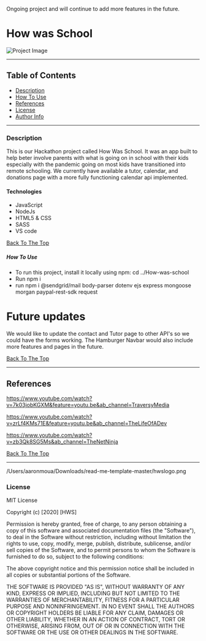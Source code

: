 
Ongoing project and will continue to add more features in the future.

 # How was School 

![Project Image](hwslogo.png)

---

## Table of Contents

- [Description](#description)
- [How To Use](#how-to-use)
- [References](#references)
- [License](#license)
- [Author Info](#author-info)

---

### Description

This is our Hackathon project called How Was School. It was an app built to help beter involve parents with what is going on in school with their kids especially with the pandemic going on most kids have transitioned into remote schooling. We currently have available a tutor, calendar, and donations page with a more fully functioning calendar api implemented.

#### Technologies

- JavaScript
- NodeJs
- HTML5 & CSS 
- SASS
- VS code


[Back To The Top](#read-me-template)



##### How To Use
- To run this project, install it locally using npm:
cd ../How-was-school
- Run npm i 
- run npm i 
     @sendgrid/mail
    body-parser
    dotenv
    ejs
    express
    mongoose
    morgan
    paypal-rest-sdk
    request

# Future updates

We would like to update the contact and Tutor page to other API's so we could have the forms working. The Hamburger Navbar would also include more features and pages in the future. 

[Back To The Top](#read-me-template)

---

## References

https://www.youtube.com/watch?v=7k03jobKGXM&feature=youtu.be&ab_channel=TraversyMedia

https://www.youtube.com/watch?v=zrLf4KMs71E&feature=youtu.be&ab_channel=TheLifeOfADev

https://www.youtube.com/watch?v=zb3Qk8SG5Ms&ab_channel=TheNetNinja

[Back To The Top](#read-me-template)

---
/Users/aaronmoua/Downloads/read-me-template-master/hwslogo.png
### License

MIT License

Copyright (c) [2020] [HWS]

Permission is hereby granted, free of charge, to any person obtaining a copy
of this software and associated documentation files (the "Software"), to deal
in the Software without restriction, including without limitation the rights
to use, copy, modify, merge, publish, distribute, sublicense, and/or sell
copies of the Software, and to permit persons to whom the Software is
furnished to do so, subject to the following conditions:

The above copyright notice and this permission notice shall be included in all
copies or substantial portions of the Software.

THE SOFTWARE IS PROVIDED "AS IS", WITHOUT WARRANTY OF ANY KIND, EXPRESS OR
IMPLIED, INCLUDING BUT NOT LIMITED TO THE WARRANTIES OF MERCHANTABILITY,
FITNESS FOR A PARTICULAR PURPOSE AND NONINFRINGEMENT. IN NO EVENT SHALL THE
AUTHORS OR COPYRIGHT HOLDERS BE LIABLE FOR ANY CLAIM, DAMAGES OR OTHER
LIABILITY, WHETHER IN AN ACTION OF CONTRACT, TORT OR OTHERWISE, ARISING FROM,
OUT OF OR IN CONNECTION WITH THE SOFTWARE OR THE USE OR OTHER DEALINGS IN THE
SOFTWARE.


